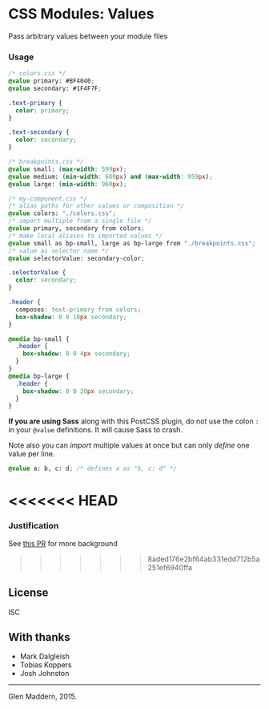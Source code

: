 # CSS Modules: Values

Pass arbitrary values between your module files

### Usage

```css
/* colors.css */
@value primary: #BF4040;
@value secondary: #1F4F7F;

.text-primary {
  color: primary;
}

.text-secondary {
  color: secondary;
}
```

```css
/* breakpoints.css */
@value small: (max-width: 599px);
@value medium: (min-width: 600px) and (max-width: 959px);
@value large: (min-width: 960px);
```

```css
/* my-component.css */
/* alias paths for other values or composition */
@value colors: "./colors.css";
/* import multiple from a single file */
@value primary, secondary from colors;
/* make local aliases to imported values */
@value small as bp-small, large as bp-large from "./breakpoints.css";
/* value as selector name */
@value selectorValue: secondary-color;

.selectorValue {
  color: secondary;
}

.header {
  composes: text-primary from colors;
  box-shadow: 0 0 10px secondary;
}

@media bp-small {
  .header {
    box-shadow: 0 0 4px secondary;
  }
}
@media bp-large {
  .header {
    box-shadow: 0 0 20px secondary;
  }
}
```

**If you are using Sass** along with this PostCSS plugin, do not use the colon `:` in your `@value` definitions. It will cause Sass to crash.

Note also you can _import_ multiple values at once but can only _define_ one value per line.

```css
@value a: b, c: d; /* defines a as "b, c: d" */
```

<<<<<<< HEAD
=======
### Justification

See [this PR](https://github.com/css-modules/css-modules-loader-core/pull/28) for more background

>>>>>>> 8aded176e2bf64ab331edd712b5a251ef6940ffa
## License

ISC

## With thanks

- Mark Dalgleish
- Tobias Koppers
- Josh Johnston

---

Glen Maddern, 2015.
